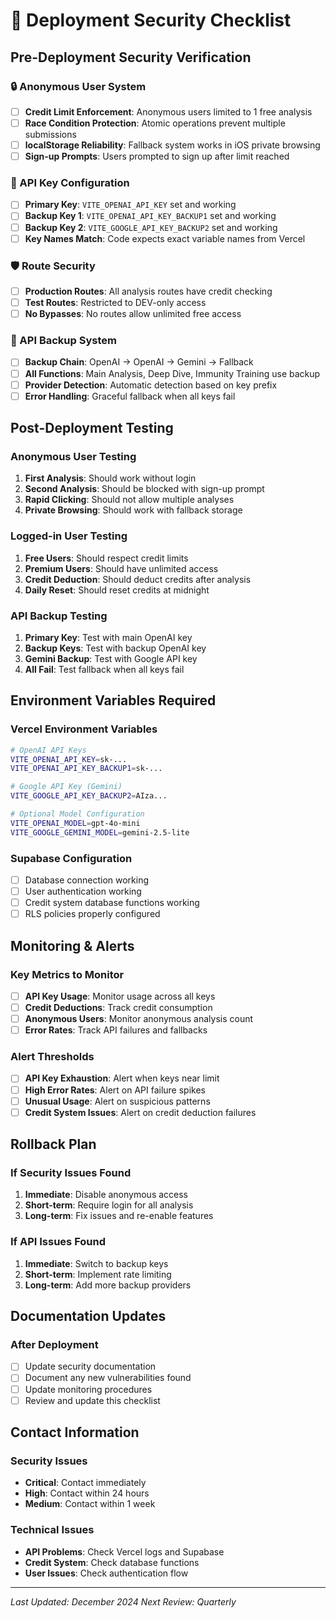 # 🚀 Deployment Security Checklist

## Pre-Deployment Security Verification

### 🔒 Anonymous User System
- [ ] **Credit Limit Enforcement**: Anonymous users limited to 1 free analysis
- [ ] **Race Condition Protection**: Atomic operations prevent multiple submissions
- [ ] **localStorage Reliability**: Fallback system works in iOS private browsing
- [ ] **Sign-up Prompts**: Users prompted to sign up after limit reached

### 🔑 API Key Configuration
- [ ] **Primary Key**: `VITE_OPENAI_API_KEY` set and working
- [ ] **Backup Key 1**: `VITE_OPENAI_API_KEY_BACKUP1` set and working
- [ ] **Backup Key 2**: `VITE_GOOGLE_API_KEY_BACKUP2` set and working
- [ ] **Key Names Match**: Code expects exact variable names from Vercel

### 🛡️ Route Security
- [ ] **Production Routes**: All analysis routes have credit checking
- [ ] **Test Routes**: Restricted to DEV-only access
- [ ] **No Bypasses**: No routes allow unlimited free access

### 🔧 API Backup System
- [ ] **Backup Chain**: OpenAI → OpenAI → Gemini → Fallback
- [ ] **All Functions**: Main Analysis, Deep Dive, Immunity Training use backup
- [ ] **Provider Detection**: Automatic detection based on key prefix
- [ ] **Error Handling**: Graceful fallback when all keys fail

## Post-Deployment Testing

### Anonymous User Testing
1. **First Analysis**: Should work without login
2. **Second Analysis**: Should be blocked with sign-up prompt
3. **Rapid Clicking**: Should not allow multiple analyses
4. **Private Browsing**: Should work with fallback storage

### Logged-in User Testing
1. **Free Users**: Should respect credit limits
2. **Premium Users**: Should have unlimited access
3. **Credit Deduction**: Should deduct credits after analysis
4. **Daily Reset**: Should reset credits at midnight

### API Backup Testing
1. **Primary Key**: Test with main OpenAI key
2. **Backup Keys**: Test with backup OpenAI key
3. **Gemini Backup**: Test with Google API key
4. **All Fail**: Test fallback when all keys fail

## Environment Variables Required

### Vercel Environment Variables
```bash
# OpenAI API Keys
VITE_OPENAI_API_KEY=sk-...
VITE_OPENAI_API_KEY_BACKUP1=sk-...

# Google API Key (Gemini)
VITE_GOOGLE_API_KEY_BACKUP2=AIza...

# Optional Model Configuration
VITE_OPENAI_MODEL=gpt-4o-mini
VITE_GOOGLE_GEMINI_MODEL=gemini-2.5-lite
```

### Supabase Configuration
- [ ] Database connection working
- [ ] User authentication working
- [ ] Credit system database functions working
- [ ] RLS policies properly configured

## Monitoring & Alerts

### Key Metrics to Monitor
- [ ] **API Key Usage**: Monitor usage across all keys
- [ ] **Credit Deductions**: Track credit consumption
- [ ] **Anonymous Users**: Monitor anonymous analysis count
- [ ] **Error Rates**: Track API failures and fallbacks

### Alert Thresholds
- [ ] **API Key Exhaustion**: Alert when keys near limit
- [ ] **High Error Rates**: Alert on API failure spikes
- [ ] **Unusual Usage**: Alert on suspicious patterns
- [ ] **Credit System Issues**: Alert on credit deduction failures

## Rollback Plan

### If Security Issues Found
1. **Immediate**: Disable anonymous access
2. **Short-term**: Require login for all analysis
3. **Long-term**: Fix issues and re-enable features

### If API Issues Found
1. **Immediate**: Switch to backup keys
2. **Short-term**: Implement rate limiting
3. **Long-term**: Add more backup providers

## Documentation Updates

### After Deployment
- [ ] Update security documentation
- [ ] Document any new vulnerabilities found
- [ ] Update monitoring procedures
- [ ] Review and update this checklist

## Contact Information

### Security Issues
- **Critical**: Contact immediately
- **High**: Contact within 24 hours
- **Medium**: Contact within 1 week

### Technical Issues
- **API Problems**: Check Vercel logs and Supabase
- **Credit System**: Check database functions
- **User Issues**: Check authentication flow

---
*Last Updated: December 2024*
*Next Review: Quarterly*
